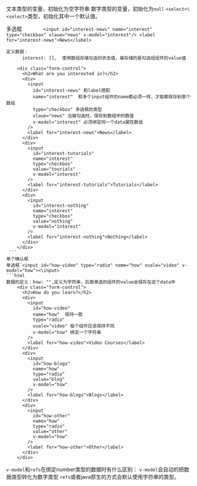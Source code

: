 文本类型的变量，初始化为空字符串
数字类型的变量，初始化为`null`
`<select>\<select>`类型，初始化其中一个默认值。

多选框`        <input id="interest-news" name="interest" type="checkbox" vlaue="news" v-model="interest"/> <label for="interest-news">News</label>`
```vue
定义数据：
      interest: [],  使用数组存储勾选的状态值，被存储的是勾选组组件的value值

    <div class="form-control">
      <h2>What are you interested in?</h2>
      <div>
        <input
          id="interest-news" 和label搭配
          name="interest"  和多个input组件的name都必须一样，才能都保存到那个数组
          type="checkbox" 多选框的类型
          vlaue="news" 当被勾选时，保存到数组中的数值
          v-model="interest" 必须绑定同一个data属性数组
        />
        <label for="interest-news">News</label>
      </div>
      <div>
        <input
          id="interest-tutorials"
          name="interest"
          type="checkbox"
          value="tourials"
          v-model="interest"
        />
        <label for="interest-tutorials">Tutorials</label>
      </div>
      <div>
        <input
          id="interest-nothing"
          name="interest"
          type="checkbox"
          value="nothing"
          v-model="interest"
        />
        <label for="interest-nothing">Nothing</label>
      </div>
    </div>
 ```
单个确认框
单选框`<input id="how-video" type="radio" name="how" vuale="video" v-model="how"><\input>`
```html
数据的定义：how: "",定义为字符串，后面单选的组件的value会保存在这个data中
    <div class="form-control">
      <h2>How do you learn?</h2>
      <div>
        <input
          id="how-video"
          name="how"  保持一致
          type="radio" 
          vuale="video" 每个组件应该保持不同
          v-model="how" 绑定一个字符串
        />
        <label for="how-video">Video Courses</label>
      </div>
      <div>
        <input
          id="how-blogs"
          name="how"
          type="radio"
          value="blog"
          v-model="how"
        />
        <label for="how-blogs">Blogs</label>
      </div>
      <div>
        <input
          id="how-other"
          name="how"
          type="radio"
          value="other"
          v-model="how"
        />
        <label for="how-other">Other</label>
      </div>
    </div>
```



`v-model`和`refs`在绑定number类型的数据时有什么区别：
	`v-model`会自动的把数据类型转化为数字类型
	`refs`或者java原生的方式会默认使用字符串的类型。